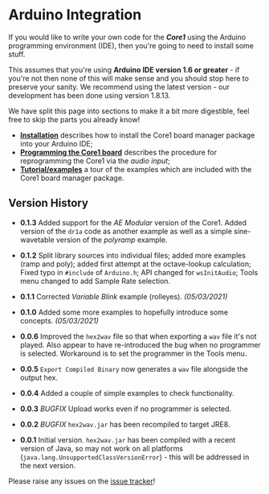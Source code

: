 # Arduino Integration

If you would like to write your own code for the _**Core1**_ using the
Arduino programming environment (IDE), then you're going to need
to install some stuff.

This assumes that you're using **Arduino IDE version 1.6 or greater** -
if you're not then none of this will make sense and you should stop here
to preserve your sanity. We recommend using the latest version - our development
has been done using version 1.8.13.

We have split this page into sections to make it a bit more digestible, feel
free to skip the parts you already know!

- **[Installation](./installation.md)** describes how to install the Core1
  board manager package into your Arduino IDE;
- **[Programming the Core1 board](./programming.md)** describes the procedure
  for reprogramming the Core1 via the _audio input_;
- **[Tutorial/examples](./examples.md)** a tour of the examples which are
  included with the Core1 board manager package.

## Version History
* **0.1.3** Added support for the _AE Modular_ version of the Core1. Added version
  of the `dr1a` code as another example as well as a simple sine-wavetable version
  of the _polyramp_ example.
* **0.1.2** Split library sources into individual files; added more examples (ramp and poly);
  added first attempt at the octave-lookup calculation; Fixed typo in `#include` of `Arduino.h`;
  API changed for `wsInitAudio`; Tools menu changed to add Sample Rate selection.
* **0.1.1** Corrected _Variable Blink_ example (rolleyes). _(05/03/2021)_
* **0.1.0** Added some more examples to hopefully introduce some concepts. _(05/03/2021)_
* **0.0.6** Improved the `hex2wav` file so that when exporting a `wav` file it's not
  played. Also appear to have re-introduced the bug when no programmer is selected.
  Workaround is to set the programmer in the Tools menu.
* **0.0.5** `Export Compiled Binary` now generates a `wav` file alongside the output hex.
* **0.0.4** Added a couple of simple examples to check functionality.

* **0.0.3** _BUGFIX_ Upload works even if no programmer is selected.
* **0.0.2** _BUGFIX_ `hex2wav.jar` has been recompiled to target JRE8.
* **0.0.1** Initial version. `hex2wav.jar` has been compiled with a
  recent version of Java, so may not work on all platforms
  (`java.lang.UnsupportedClassVersionError`) - this will be addressed in the next version.

Please raise any issues on the [issue tracker](https://github.com/wonkystuff/wonkystuff.github.io/issues)!


